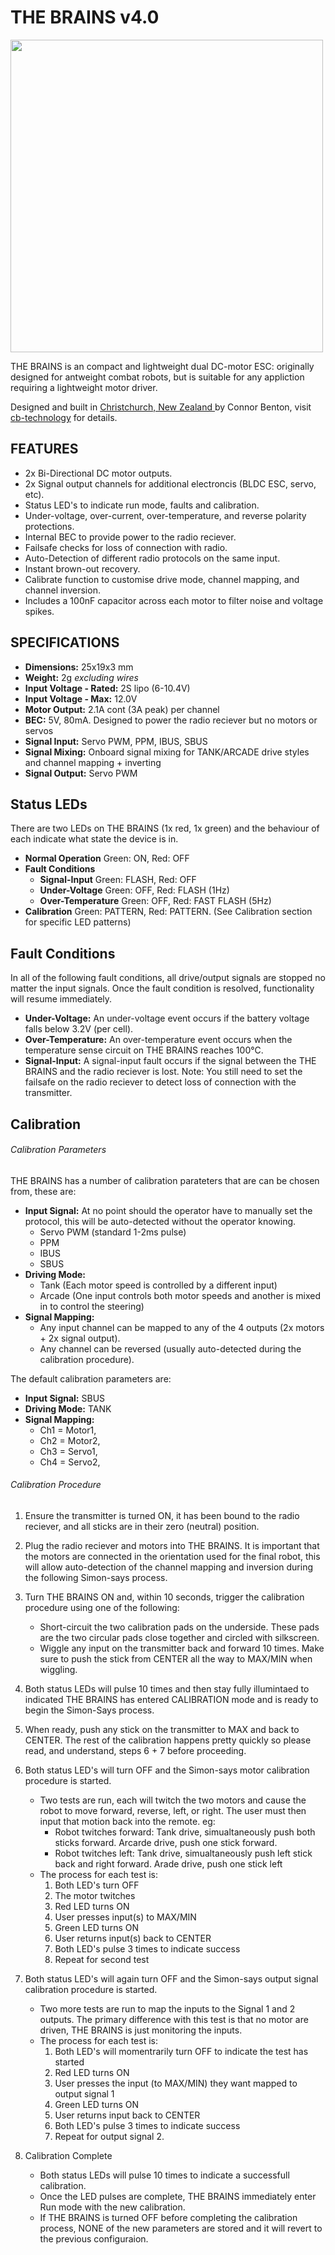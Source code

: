 # THE BRAINS v4.0

<img src="assets/THE_BRAINS.png" width="500">

THE BRAINS is an compact and lightweight dual DC-motor ESC: originally designed for antweight combat robots, but is suitable for any appliction requiring a lightweight motor driver.

Designed and built in [Christchurch, New Zealand ](https://www.google.co.nz/maps/place/Christchurch+New+Zealand) by Connor Benton, visit [cb-technology](https://www.cb-technology.co.nz/) for details.

## FEATURES

- 2x Bi-Directional DC motor outputs.
- 2x Signal output channels for additional electroncis (BLDC ESC, servo, etc).
- Status LED's to indicate run mode, faults and calibration.
- Under-voltage, over-current, over-temperature, and reverse polarity protections.
- Internal BEC to provide power to the radio reciever.
- Failsafe checks for loss of connection with radio.
- Auto-Detection of different radio protocols on the same input.
- Instant brown-out recovery.
- Calibrate function to customise drive mode, channel mapping, and channel inversion.
- Includes a 100nF capacitor across each motor to filter noise and voltage spikes.

## SPECIFICATIONS

- **Dimensions:** 25x19x3 mm
- **Weight:** 2g *excluding wires*
- **Input Voltage - Rated:** 2S lipo (6-10.4V)
- **Input Voltage - Max:** 12.0V
- **Motor Output:** 2.1A cont (3A peak) per channel 
- **BEC:** 5V, 80mA. Designed to power the radio reciever but no motors or servos
- **Signal Input:** Servo PWM, PPM, IBUS, SBUS
- **Signal Mixing:** Onboard signal mixing for TANK/ARCADE drive styles and channel mapping + inverting
- **Signal Output:** Servo PWM 
   
## Status LEDs
There are two LEDs on THE BRAINS (1x red, 1x green) and the behaviour of each indicate what state the device is in.
 - **Normal Operation** Green: ON, Red: OFF
 - **Fault Conditions**
    - **Signal-Input** Green: FLASH, Red: OFF
    - **Under-Voltage** Green: OFF, Red: FLASH (1Hz)
    - **Over-Temperature** Green: OFF, Red: FAST FLASH (5Hz)
 - **Calibration** Green: PATTERN, Red: PATTERN. (See Calibration section for specific LED patterns) 

## Fault Conditions
In all of the following fault conditions, all drive/output signals are stopped no matter the input signals. Once the fault condition is resolved, functionality will resume immediately. 
 - **Under-Voltage:** An under-voltage event occurs if the battery voltage falls below 3.2V (per cell). 
 - **Over-Temperature:** An over-temperature event occurs when the temperature sense circuit on THE BRAINS reaches 100°C.
 - **Signal-Input:** A signal-input fault occurs if the signal between the THE BRAINS and the radio reciever is lost. Note: You still need to set the failsafe on the radio reciever to detect loss of connection with the transmitter.

## Calibration
###### Calibration Parameters
THE BRAINS has a number of calibration parateters that are can be chosen from, these are:
- **Input Signal:**
At no point should the operator have to manually set the protocol, this will be auto-detected without the operator knowing.
    - Servo PWM (standard 1-2ms pulse)
    - PPM
    - IBUS
    - SBUS
- **Driving Mode:**
    - Tank (Each motor speed is controlled by a different input)
    - Arcade (One input controls both motor speeds and another is mixed in to control the steering) 
- **Signal Mapping:**
    - Any input channel can be mapped to any of the 4 outputs (2x motors + 2x signal output). 
    - Any channel can be reversed (usually auto-detected during the calibration procedure). 

The default calibration parameters are:
- **Input Signal:** SBUS
- **Driving Mode:** TANK
- **Signal Mapping:** 
     - Ch1 = Motor1, 
     - Ch2 = Motor2,
     - Ch3 = Servo1,
     - Ch4 = Servo2,

###### Calibration Procedure
 1. Ensure the transmitter is turned ON, it has been bound to the radio reciever, and all sticks are in their zero (neutral) position.

 2. Plug the radio reciever and motors into THE BRAINS. 
 It is important that the motors are connected in the orientation used for the final robot, this will allow auto-detection of the channel mapping and inversion during the following Simon-says process.

 3. Turn THE BRAINS ON and, within 10 seconds, trigger the calibration procedure using one of the following:
    - Short-circuit the two calibration pads on the underside. 
    These pads are the two circular pads close together and circled with silkscreen.
    - Wiggle any input on the transmitter back and forward 10 times. 
    Make sure to push the stick from CENTER all the way to MAX/MIN when wiggling. 

 4. Both status LEDs will pulse 10 times and then stay fully illumintaed to indicated THE BRAINS has entered CALIBRATION mode and is ready to begin the Simon-Says process. 

 5. When ready, push any stick on the transmitter to MAX and back to CENTER.
 The rest of the calibration happens pretty quickly so please read, and understand, steps 6 + 7 before proceeding. 

 6. Both status LED's will turn OFF and the Simon-says motor calibration procedure is started. 
    - Two tests are run, each will twitch the two motors and cause the robot to move forward, reverse, left, or right. 
    The user must then input that motion back into the remote. eg:
        - Robot twitches forward: Tank drive, simualtaneously push both sticks forward. Arcarde drive, push one stick forward.
        - Robot twitches left: Tank drive, simualtaneously push left stick back and right forward. Arade drive, push one stick left
    - The process for each test is:
        1. Both LED's turn OFF
        2. The motor twitches
        3. Red LED turns ON
        4. User presses input(s) to MAX/MIN
        5. Green LED turns ON 
        6. User returns input(s) back to CENTER
        7. Both LED's pulse 3 times to indicate success
        8. Repeat for second test

 7. Both status LED's will again turn OFF and the Simon-says output signal calibration procedure is started. 
    - Two more tests are run to map the inputs to the Signal 1 and 2 outputs. The primary difference with this test is that no motor are driven, THE BRAINS is just monitoring the inputs.
    - The process for each test is:
        1. Both LED's will momentrarily turn OFF to indicate the test has started
        2. Red LED turns ON
        3. User presses the input (to MAX/MIN) they want mapped to output signal 1
        4. Green LED turns ON
        5. User returns input back to CENTER 
        6. Both LED's pulse 3 times to indicate success
        7. Repeat for output signal 2.

 12. Calibration Complete
     - Both status LEDs will pulse 10 times to indicate a successfull calibration.
     - Once the LED pulses are complete, THE BRAINS immediately enter Run mode with the new calibration.
     - If THE BRAINS is turned OFF before completing the calibration process, NONE of the new parameters are stored and it will revert to the previous configuraion. 
